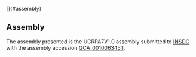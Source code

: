 []{#assembly}

Assembly
--------

The assembly presented is the UCRPA7V1.0 assembly submitted to
[INSDC](http://www.insdc.org) with the assembly accession
[GCA\_001006345.1](http://www.ebi.ac.uk/ena/data/view/GCA_001006345.1).
